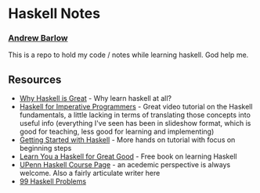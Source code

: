 # Haskell Notes
### [Andrew Barlow](https://github.com/dandrewbarlow)

This is a repo to hold my code / notes while learning haskell. God help me.

## Resources
* [Why Haskell is Great](https://youtu.be/RqvCNb7fKsg) - Why learn haskell at all?
* [Haskell for Imperative Programmers](https://www.youtube.com/playlist?list=PLe7Ei6viL6jGp1Rfu0dil1JH1SHk9bgDV) - Great video tutorial on the Haskell fundamentals, a little lacking in terms of translating those concepts into useful info (everything I've seen has been in slideshow format, which is good for teaching, less good for learning and implementing)
* [Getting Started with Haskell](https://youtu.be/fJRBeWwdby8) - More hands on tutorial with focus on beginning steps
* [Learn You a Haskell for Great Good](http://learnyouahaskell.com/) - Free book on learning Haskell
* [UPenn Haskell Course Page](https://www.seas.upenn.edu/~cis194/fall16/lectures/01-intro.html) - an acedemic perspective is always welcome. Also a fairly articulate writer here
* [99 Haskell Problems](https://wiki.haskell.org/H-99:_Ninety-Nine_Haskell_Problems)
